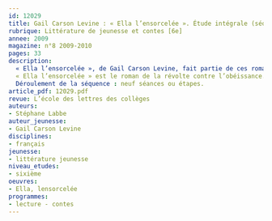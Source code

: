 ```yaml
---
id: 12029
title: Gail Carson Levine : « Ella l’ensorcelée ». Étude intégrale (séquence)
rubrique: Littérature de jeunesse et contes [6e]
annee: 2009
magazine: n°8 2009-2010
pages: 33
description: 
  « Ella l’ensorcelée », de Gail Carson Levine, fait partie de ces romans qui non seulement permettent d’aborder ou d’approfondir une notion au programme de sixième, « contes et récits merveilleux », mais invitent aussi à une réflexion sur la portée de l’œuvre littéraire : un roman n’a-t-il pour fonction que de raconter une histoire ? Outre le plaisir de la lecture que cet ouvrage ne peut manquer de susciter, que ce soit par le biais de l’intrigue aux rebondissements savamment organisés ou par l’utilisation d’un humour que l’élève appréciera sûrement sans réserve, cette étude montre que, à l’instar de la fable, un récit peut soutenir une réflexion pertinente sur le monde et la société qui nous entourent.
  « Ella l’ensorcelée » est le roman de la révolte contre l’obéissance. En ayant recours à des histoires connues de tous, l’auteur livre un roman de formation particulièrement réussi et brosse le portrait d’une héroïne dont le parcours ne peut que servir d’exemple.
  Déroulement de la séquence : neuf séances ou étapes.
article_pdf: 12029.pdf
revue: L’école des lettres des collèges
auteurs:
- Stéphane Labbe
auteur_jeunesse:
- Gail Carson Levine
disciplines:
- français
jeunesse:
- littérature jeunesse
niveau_etudes:
- sixième
oeuvres:
- Ella, lensorcelée
programmes:
- lecture - contes
---
```

